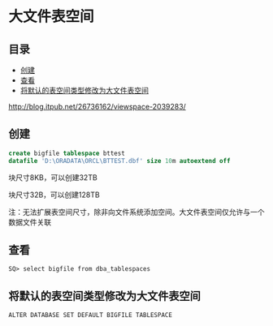 # 大文件表空间

## 目录

-   [创建](#创建)
-   [查看](#查看)
-   [将默认的表空间类型修改为大文件表空间](#将默认的表空间类型修改为大文件表空间)

<http://blog.itpub.net/26736162/viewspace-2039283/>

## 创建

```sql
create bigfile tablespace bttest 
datafile 'D:\ORADATA\ORCL\BTTEST.dbf' size 10m autoextend off
```

块尺寸8KB，可以创建32TB

块尺寸32B，可以创建128TB

注：无法扩展表空间尺寸，除非向文件系统添加空间。大文件表空间仅允许与一个数据文件关联

## 查看

```纯文本
SQ> select bigfile from dba_tablespaces
```

## 将默认的表空间类型修改为大文件表空间

`ALTER DATABASE SET DEFAULT BIGFILE TABLESPACE`
